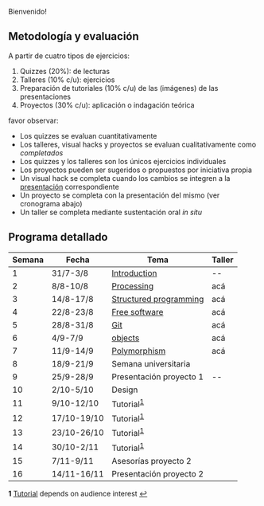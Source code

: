 Bienvenido!

## Metodología y evaluación

A partir de cuatro tipos de ejercicios:

1. Quizzes (20%): de lecturas
2. Talleres (10% c/u): ejercicios 
3. Preparación de tutoriales (10% c/u) de las (imágenes) de las presentaciones
4. Proyectos (30% c/u): aplicación o indagación teórica

favor observar:

* Los quizzes se evaluan cuantitativamente
* Los talleres, visual hacks y proyectos se evaluan cualitativamente como _completados_
* Los quizzes y los talleres son los únicos ejercicios individuales
* Los proyectos pueden ser sugeridos o propuestos por iniciativa propia
* Un visual hack se completa cuando los cambios se integren a la [presentación](https://github.com/orgs/VisualComputing/teams/presentations/repositories) correspondiente
* Un proyecto se completa con la presentación del mismo (ver cronograma abajo)
* Un taller se completa mediante sustentación oral _in situ_

## Programa detallado

| Semana | Fecha       | Tema                                                                        | Taller                                                 |
|--------|-------------|-----------------------------------------------------------------------------|--------------------------------------------------------|
| 1      | 31/7-3/8    | [Introduction](https://github.com/VisualComputing/Introduction)             | --                                                     |
| 2      | 8/8-10/8    | [Processing](https://processing.org/)                                       | acá                                                    |
| 3      | 14/8-17/8   | [Structured programming](https://github.com/objetos/structured_programming) | acá                                                    |
| 4      | 22/8-23/8   | [Free software](https://en.wikipedia.org/wiki/Free_software)                | acá                                                    |
| 5      | 28/8-31/8   | [Git](https://github.com/VisualComputing/git)                               | acá                                                    |
| 6      | 4/9-7/9     | [objects](https://github.com/objetos/objects)                               | acá                                                    |
| 7      | 11/9-14/9   | [Polymorphism](https://github.com/objetos/polymorphism)                     | acá                                                    |
| 8      | 18/9-21/9   | Semana universitaria                                                        |                                                        |
| 9      | 25/9-28/9   | Presentación proyecto 1                                                     | --                                                     |
| 10     | 2/10-5/10   | Design                                                                      |                                                        |
| 11     | 9/10-12/10  | Tutorial<sup id="a1">[1](#f1)</sup>                                         |                                                        |
| 12     | 17/10-19/10 | Tutorial<sup id="a1">[1](#f1)</sup>                                         |                                                        |
| 13     | 23/10-26/10 | Tutorial<sup id="a1">[1](#f1)</sup>                                         |                                                        |
| 14     | 30/10-2/11  | Tutorial<sup id="a1">[1](#f1)</sup>                                         |                                                        |
| 15     | 7/11-9/11   | Asesorías proyecto 2                                                        |                                                        |
| 16     | 14/11-16/11 | Presentación proyecto 2                                                     |                                                        |

<b id="f1">1</b> [Tutorial](https://processing.org/tutorials/) depends on audience interest [↩](#a1)
